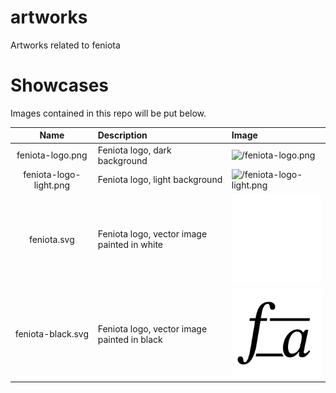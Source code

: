# artworks
Artworks related to feniota

# Showcases
Images contained in this repo will be put below.

|Name|Description|Image|
|:--:|:----------|:----|
|feniota-logo.png|Feniota logo, dark background|![/feniota-logo.png]()|
|feniota-logo-light.png|Feniota logo, light background|![/feniota-logo-light.png]()|
|feniota.svg|Feniota logo, vector image painted in white|<img src="/feniota.svg"></img>|
|feniota-black.svg|Feniota logo, vector image painted in black|<img src="/feniota-black.svg"></img>|
